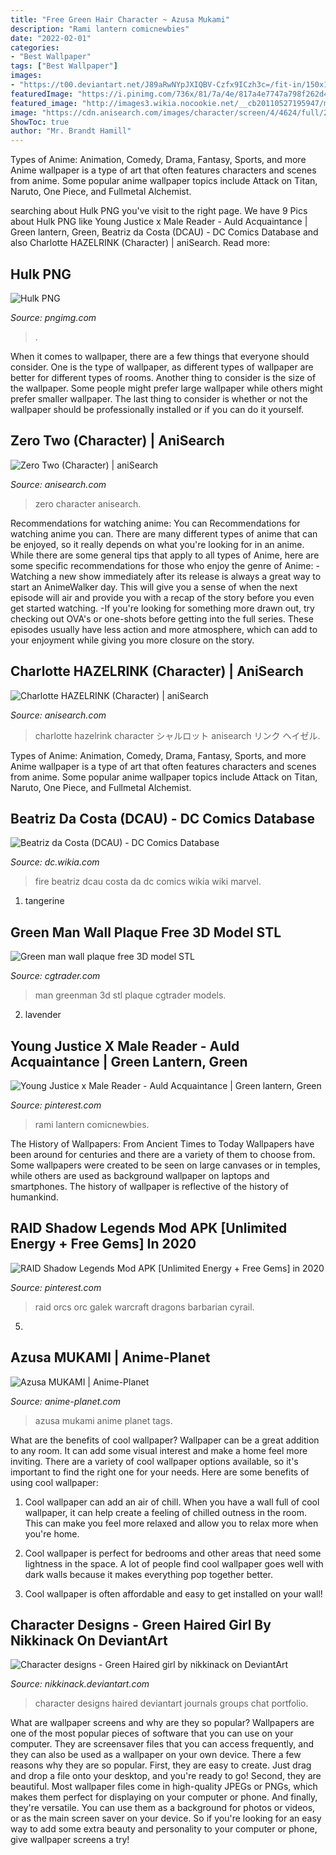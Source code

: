 ```yaml
---
title: "Free Green Hair Character ~ Azusa Mukami"
description: "Rami lantern comicnewbies"
date: "2022-02-01"
categories:
- "Best Wallpaper"
tags: ["Best Wallpaper"]
images:
- "https://t00.deviantart.net/J89aRwNYpJXIQBV-Czfx9ICzh3c=/fit-in/150x150/filters:no_upscale():origin()/pre00/3f31/th/pre/f/2012/348/c/a/ca99a4a292a27d4f7d1a71b52d9d0f29-d5o0tfz.png"
featuredImage: "https://i.pinimg.com/736x/81/7a/4e/817a4e7747a798f262d4ed5a8f5e4c47.jpg"
featured_image: "http://images3.wikia.nocookie.net/__cb20110527195947/marvel_dc/images/c/ce/Fire_DCAU_001.png"
image: "https://cdn.anisearch.com/images/character/screen/4/4624/full/29038.jpg"
ShowToc: true
author: "Mr. Brandt Hamill"
---
```



Types of Anime: Animation, Comedy, Drama, Fantasy, Sports, and more
Anime wallpaper is a type of art that often features characters and scenes from anime. Some popular anime wallpaper topics include Attack on Titan, Naruto, One Piece, and Fullmetal Alchemist.

	

		
searching about Hulk PNG you've visit to the right page. We have 9 Pics about Hulk PNG like Young Justice x Male Reader - Auld Acquaintance | Green lantern, Green, Beatriz da Costa (DCAU) - DC Comics Database and also Charlotte HAZELRINK (Character) | aniSearch. Read more:
		
    
## Hulk PNG

<img loading=lazy src="https://pngimg.com/uploads/hulk/hulk_PNG61.png" onerror="this.onerror=null;this.src='https://tse3.mm.bing.net/th?id=OIP.riyO4rGvzmD-x3EOmzqLvgHaLF&amp;pid=15.1';" alt="Hulk PNG">

_Source: pngimg.com_

>. 

	

When it comes to wallpaper, there are a few things that everyone should consider. One is the type of wallpaper, as different types of wallpaper are better for different types of rooms. Another thing to consider is the size of the wallpaper. Some people might prefer large wallpaper while others might prefer smaller wallpaper. The last thing to consider is whether or not the wallpaper should be professionally installed or if you can do it yourself.

    
## Zero Two (Character) | AniSearch

<img loading=lazy src="https://cdn.anisearch.com/images/character/screen/68/68716/full/418919.jpg" onerror="this.onerror=null;this.src='https://tse4.mm.bing.net/th?id=OIP.nYY8EZEQO_fXpurTU1qc-QHaEK&amp;pid=15.1';" alt="Zero Two (Character) | aniSearch">

_Source: anisearch.com_

>zero character anisearch. 

	

Recommendations for watching anime: You can
Recommendations for watching anime you can. There are many different types of anime that can be enjoyed, so it really depends on what you're looking for in an anime. While there are some general tips that apply to all types of Anime, here are some specific recommendations for those who enjoy the genre of Anime: 
-Watching a new show immediately after its release is always a great way to start an AnimeWalker day. This will give you a sense of when the next episode will air and provide you with a recap of the story before you even get started watching. 
-If you're looking for something more drawn out, try checking out OVA's or one-shots before getting into the full series. These episodes usually have less action and more atmosphere, which can add to your enjoyment while giving you more closure on the story.

    
## Charlotte HAZELRINK (Character) | AniSearch

<img loading=lazy src="https://cdn.anisearch.com/images/character/screen/4/4624/full/29038.jpg" onerror="this.onerror=null;this.src='https://tse2.mm.bing.net/th?id=OIP.SAhBqcalcU3BDT7QU7MjUAHaEK&amp;pid=15.1';" alt="Charlotte HAZELRINK (Character) | aniSearch">

_Source: anisearch.com_

>charlotte hazelrink character シャルロット anisearch リンク ヘイゼル. 

	

Types of Anime: Animation, Comedy, Drama, Fantasy, Sports, and more
Anime wallpaper is a type of art that often features characters and scenes from anime. Some popular anime wallpaper topics include Attack on Titan, Naruto, One Piece, and Fullmetal Alchemist.

    
## Beatriz Da Costa (DCAU) - DC Comics Database

<img loading=lazy src="http://images3.wikia.nocookie.net/__cb20110527195947/marvel_dc/images/c/ce/Fire_DCAU_001.png" onerror="this.onerror=null;this.src='https://tse2.mm.bing.net/th?id=OIP.53Gc0RLEyFGY79S7DeSJSwHaKZ&amp;pid=15.1';" alt="Beatriz da Costa (DCAU) - DC Comics Database">

_Source: dc.wikia.com_

>fire beatriz dcau costa da dc comics wikia wiki marvel. 

	

1. tangerine 

    
## Green Man Wall Plaque Free 3D Model STL

<img loading=lazy src="https://img2.cgtrader.com/items/996063/4818708c77/green-man-wall-plaque-3d-model-stl.jpg" onerror="this.onerror=null;this.src='https://tse1.mm.bing.net/th?id=OIP.hkhqE3W206ja8pr_Zy5tmwHaME&amp;pid=15.1';" alt="Green man wall plaque free 3D model STL">

_Source: cgtrader.com_

>man greenman 3d stl plaque cgtrader models. 

	

2. lavender 

    
## Young Justice X Male Reader - Auld Acquaintance | Green Lantern, Green

<img loading=lazy src="https://i.pinimg.com/736x/81/7a/4e/817a4e7747a798f262d4ed5a8f5e4c47.jpg" onerror="this.onerror=null;this.src='https://tse3.mm.bing.net/th?id=OIP.jBLalWsEMywt_6v1fEKNqAHaLY&amp;pid=15.1';" alt="Young Justice x Male Reader - Auld Acquaintance | Green lantern, Green">

_Source: pinterest.com_

>rami lantern comicnewbies. 

	

The History of Wallpapers: From Ancient Times to Today
Wallpapers have been around for centuries and there are a variety of them to choose from. Some wallpapers were created to be seen on large canvases or in temples, while others are used as background wallpaper on laptops and smartphones. The history of wallpaper is reflective of the history of humankind.

    
## RAID Shadow Legends Mod APK [Unlimited Energy + Free Gems] In 2020

<img loading=lazy src="https://i.pinimg.com/736x/98/b8/46/98b846896755b49098b53cd1e683761c.jpg" onerror="this.onerror=null;this.src='https://tse4.mm.bing.net/th?id=OIP.LYi5UE6njLX-2nisInXDUAAAAA&amp;pid=15.1';" alt="RAID Shadow Legends Mod APK [Unlimited Energy + Free Gems] in 2020">

_Source: pinterest.com_

>raid orcs orc galek warcraft dragons barbarian cyrail. 

	

5.

    
## Azusa MUKAMI | Anime-Planet

<img loading=lazy src="https://www.anime-planet.com/images/characters/azusa-mukami-107293.jpg" onerror="this.onerror=null;this.src='https://tse4.mm.bing.net/th?id=OIP.MF1nqNwZy27dnWD1Tv11eQAAAA&amp;pid=15.1';" alt="Azusa MUKAMI | Anime-Planet">

_Source: anime-planet.com_

>azusa mukami anime planet tags. 

	

What are the benefits of cool wallpaper?
Wallpaper can be a great addition to any room. It can add some visual interest and make a home feel more inviting. There are a variety of cool wallpaper options available, so it's important to find the right one for your needs. Here are some benefits of using cool wallpaper: 
1. Cool wallpaper can add an air of chill. When you have a wall full of cool wallpaper, it can help create a feeling of chilled outness in the room. This can make you feel more relaxed and allow you to relax more when you're home. 

2. Cool wallpaper is perfect for bedrooms and other areas that need some lightness in the space. A lot of people find cool wallpaper goes well with dark walls because it makes everything pop together better. 

3. Cool wallpaper is often affordable and easy to get installed on your wall!

    
## Character Designs - Green Haired Girl By Nikkinack On DeviantArt

<img loading=lazy src="https://t00.deviantart.net/J89aRwNYpJXIQBV-Czfx9ICzh3c=/fit-in/150x150/filters:no_upscale():origin()/pre00/3f31/th/pre/f/2012/348/c/a/ca99a4a292a27d4f7d1a71b52d9d0f29-d5o0tfz.png" onerror="this.onerror=null;this.src='https://tse2.mm.bing.net/th?id=OIP.y0N1BEEGEhWiScXTiNcVeAAAAA&amp;pid=15.1';" alt="Character designs - Green Haired girl by nikkinack on DeviantArt">

_Source: nikkinack.deviantart.com_

>character designs haired deviantart journals groups chat portfolio. 

	

What are wallpaper screens and why are they so popular?
Wallpapers are one of the most popular pieces of software that you can use on your computer. They are screensaver files that you can access frequently, and they can also be used as a wallpaper on your own device. There a few reasons why they are so popular. First, they are easy to create. Just drag and drop a file onto your desktop, and you're ready to go! Second, they are beautiful. Most wallpaper files come in high-quality JPEGs or PNGs, which makes them perfect for displaying on your computer or phone. And finally, they're versatile. You can use them as a background for photos or videos, or as the main screen saver on your device. So if you're looking for an easy way to add some extra beauty and personality to your computer or phone, give wallpaper screens a try!

